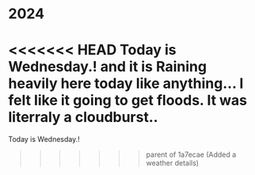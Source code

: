 # 2024
<<<<<<< HEAD
Today is Wednesday.! and it is Raining heavily here today like anything...
I felt like it going to get floods.
It was literraly a cloudburst..
=======
Today is Wednesday.!
>>>>>>> parent of 1a7ecae (Added a weather details)
